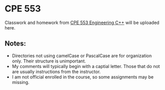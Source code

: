 # CPE 553
Classwork and homework from [CPE 553 Engineering C++](https://github.com/StevensDeptECE/CPE553-CPP) will be uploaded here. 

## Notes:
- Directories not using camelCase or PascalCase are for organization only. Their structure is unimportant.
- My comments will typically begin with a captial letter. Those that do not are usually instructions from the instructor.
- I am not official enrolled in the course, so some assignments may be missing.
